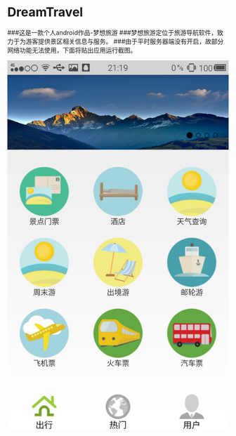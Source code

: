 # DreamTravel
###这是一款个人android作品-梦想旅游
###梦想旅游定位于旅游导航软件，致力于为游客提供景区相关信息与服务。
###由于平时服务器端没有开启，故部分网络功能无法使用，下面将贴出应用运行截图。

![](https://github.com/xiejinpeng007/DreamTravel/raw/master/应用截图/1.jpg) 

